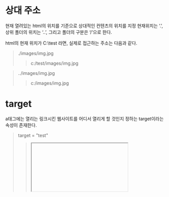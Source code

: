 # 상대 주소
현재 열려있는 html의 위치를 기준으로 상대적인 컨텐츠의 위치를 지정
현재위치는 ‘.’, 상위 폴더의 위치는 ‘..’, 그리고 폴더의 구분은 ‘/’으로 한다.

html의 현재 위치가 C:\test 라면, 실제로 접근하는 주소는 다음과 같다.
>./images/img.jpg
>>c:/test/images/img.jpg

>../images/img.jpg
>>c:/images/img.jpg

# target
a태그에는 열리는 링크시킨 웹사이트를 어디서 열리게 할 것인지 정하는 target이라는 속성이 존재한다.

>target = "test"
>><iframe name="test"> test라는 name속성 값을 가지는 iframe에서 창이 열린다.

>target = "_top"
>>html 문서의 최상위창에서 열린다. (프레임 무시)

>target = "_parent"
>>클릭한 문서창의 부모의 관계를 가지고 있는 페이지에서 열린다.

>target = "_self"
>>디폴트 값이며, 클릭한 문서창에서 열린다.

>target = "_blank"
>>가장 자주 사용되는 값이며, 새로운 창에서 문서를 연다.

